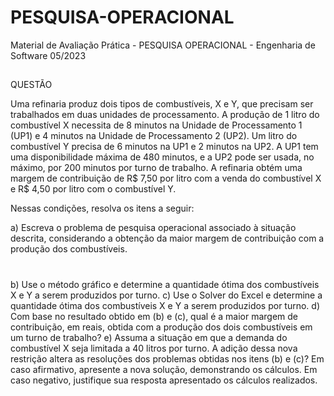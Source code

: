 # PESQUISA-OPERACIONAL
Material de Avaliação Prática - PESQUISA OPERACIONAL - Engenharia de Software 05/2023
##
QUESTÃO

Uma refinaria produz dois tipos de combustíveis, X e Y, que precisam ser trabalhados em duas unidades de processamento. A produção de 1 litro do combustível X necessita de 8 minutos na Unidade de Processamento 1 (UP1) e 4 minutos na Unidade de Processamento 2 (UP2). Um litro do combustível Y precisa de 6 minutos na UP1 e 2 minutos na UP2. A UP1 tem uma disponibilidade máxima de 480 minutos, e a UP2 pode ser usada, no máximo, por 200 minutos por turno de trabalho. A refinaria obtém uma margem de contribuição de R$ 7,50 por litro com a venda do combustível X e R$ 4,50 por litro com o combustível Y.

Nessas condições, resolva os itens a seguir:

a) Escreva o problema de pesquisa operacional associado à situação descrita, considerando a obtenção da maior margem de contribuição com a produção dos combustíveis.
#
b) Use o método gráfico e determine a quantidade ótima dos combustíveis X e Y a serem produzidos por turno.
c) Use o Solver do Excel e determine a quantidade ótima dos combustíveis X e Y a serem produzidos por turno.
d) Com base no resultado obtido em (b) e (c), qual é a maior margem de contribuição, em reais, obtida com a produção dos dois combustíveis em um turno de trabalho?
e) Assuma a situação em que a demanda do combustível X seja limitada a 40 litros por turno. A adição dessa nova restrição altera as resoluções dos problemas obtidas nos itens (b) e (c)? Em caso afirmativo, apresente a nova solução, demonstrando os cálculos. Em caso negativo, justifique sua resposta apresentado os cálculos realizados.
